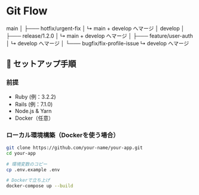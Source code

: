 # Git Flow
main
│
├─── hotfix/urgent-fix
│       ↳ main + develop へマージ
│
develop
│
├─── release/1.2.0
│       ↳ main + develop へマージ
│
├─── feature/user-auth
│       ↳ develop へマージ
│
└─── bugfix/fix-profile-issue
        ↳ develop へマージ

## 🔧 セットアップ手順

### 前提

- Ruby (例：3.2.2)
- Rails (例：7.1.0)
- Node.js & Yarn
- Docker（任意）

### ローカル環境構築（Dockerを使う場合）

```bash
git clone https://github.com/your-name/your-app.git
cd your-app

# 環境変数のコピー
cp .env.example .env

# Dockerで立ち上げ
docker-compose up --build